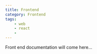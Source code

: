```yaml
---
title: Frontend
category: Frontend
tags:
    - web
    - react
    - 
---
```


Front end documentation will come here...
